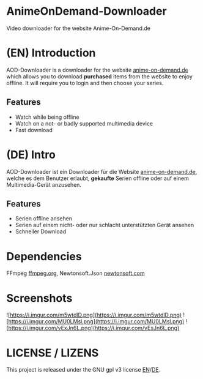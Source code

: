 # AnimeOnDemand-Downloader
Video downloader for the website Anime-On-Demand.de

# (EN) Introduction
AOD-Downloader is a downloader for the website [anime-on-demand.de](https://anime-on-demand.de) which allows you to download **purchased** items from the website to enjoy offline. It will require you to login and then choose your series.

## Features
* Watch while being offline
* Watch on a not- or badly supported multimedia device
* Fast download

# (DE) Intro
AOD-Downloader ist ein Downloader für die Website [anime-on-demand.de](https://anime-on-demand.de), welche es dem Benutzer erlaubt, **gekaufte** Serien offline oder auf einem Multimedia-Gerät anzusehen.

## Features
* Serien offline ansehen
* Serien auf einem nicht- oder nur schlacht unterstützten Gerät ansehen
* Schneller Download

# Dependencies
FFmpeg [ffmpeg.org](https://ffmpeg.org/), Newtonsoft.Json [newtonsoft.com](https://www.newtonsoft.com/json)

# Screenshots
![https://i.imgur.com/m5wtdlD.png](https://i.imgur.com/m5wtdlD.png)
![https://i.imgur.com/MU0LMsl.png](https://i.imgur.com/MU0LMsl.png)
![https://i.imgur.com/vExJn6L.png](https://i.imgur.com/vExJn6L.png)

# LICENSE / LIZENS
This project is released under the GNU gpl v3 license
[EN](https://www.gnu.org/licenses/gpl-3.0.en.html)/[DE](https://www.gnu.org/licenses/gpl-3.0.de.html). 
